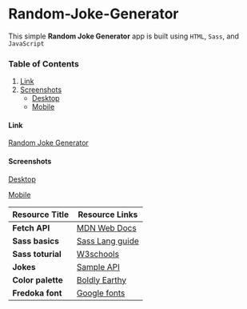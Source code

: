 # Random-Joke-Generator

This simple **Random Joke Generator** app is built using `HTML`, `Sass`, and `JavaScript`

### Table of Contents

1. [Link](#link)
2. [Screenshots](#screeshots)
   - [Desktop](#desktop)
   - [Mobile](##mobile)

#### Link

[Random Joke Generator](https://jfcode101.github.io/Random-Joke-Generator/)

#### Screenshots

[Desktop](./assets/images/desktop.png)

[Mobile](./assets/images/mobile.png)

| Resource Title    | Resource Links                                                                         |
| ----------------- | -------------------------------------------------------------------------------------- |
| **Fetch API**     | [MDN Web Docs](https://developer.mozilla.org/en-US/docs/Web/API/Fetch_API/Using_Fetch) |
| **Sass basics**   | [Sass Lang guide](https://sass-lang.com/guide/)                                        |
| **Sass toturial** | [W3schools](w3schools.com/sass/)                                                       |
| **Jokes**         | [Sample API](https://api.sampleapis.com/jokes/goodJokes)                               |
| **Color palette** | [Boldly Earthy](https://www.mybrotherdarryl.com/website-color-trends-for-2024/)        |
| **Fredoka font**  | [Google fonts](https://fonts.google.com/specimen/Fredoka)                              |
